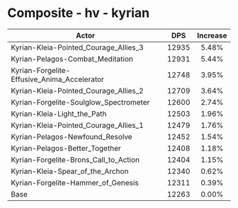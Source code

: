 # Composite - hv - kyrian
| Actor | DPS | Increase |
|---|:---:|:---:|
|Kyrian-Kleia-Pointed_Courage_Allies_3|12935|5.48%|
|Kyrian-Pelagos-Combat_Meditation|12931|5.44%|
|Kyrian-Forgelite-Effusive_Anima_Accelerator|12748|3.95%|
|Kyrian-Kleia-Pointed_Courage_Allies_2|12709|3.64%|
|Kyrian-Forgelite-Soulglow_Spectrometer|12600|2.74%|
|Kyrian-Kleia-Light_the_Path|12503|1.96%|
|Kyrian-Kleia-Pointed_Courage_Allies_1|12479|1.76%|
|Kyrian-Pelagos-Newfound_Resolve|12452|1.54%|
|Kyrian-Pelagos-Better_Together|12408|1.18%|
|Kyrian-Forgelite-Brons_Call_to_Action|12404|1.15%|
|Kyrian-Kleia-Spear_of_the_Archon|12340|0.62%|
|Kyrian-Forgelite-Hammer_of_Genesis|12311|0.39%|
|Base|12263|0.00%|
